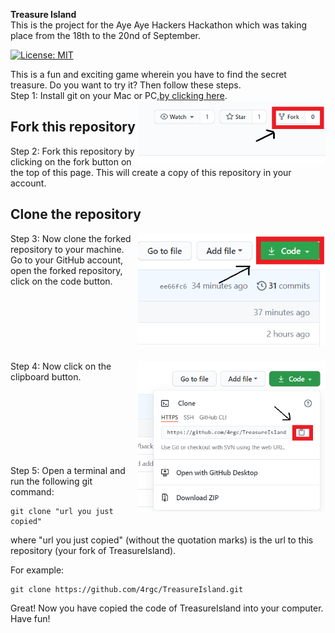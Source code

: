 <b>Treasure Island</b><br>
This is the project for the Aye Aye Hackers Hackathon which was taking place from the 18th to the 20nd of September.<br>

[![License: MIT](https://img.shields.io/badge/License-MIT-green.svg)](https://opensource.org/licenses/MIT)


This is a fun and exciting game wherein you have to find the secret treasure. Do you want to try it? Then follow these steps.<br>
Step 1: Install git on your Mac or PC,[by clicking here]( https://help.github.com/articles/set-up-git/).
<img align="right" width="300" src="UserMedia/fork.png" alt="fork this repository" />



## Fork this repository
Step 2:
Fork this repository by clicking on the fork button on the top of this page.
This will create a copy of this repository in your account.

## Clone the repository

<img align="right" width="300" src="public/media/clone.png" alt="clone this repository" />
Step 3:
Now clone the forked repository to your machine. Go to your GitHub account, open the forked repository, click on the code button.
<br>
<br>
<br>
<br>
<br>
<br>
<br>
<br>
<img align="right" width="300" src="UserMedia/copy-to-clipboard.png" alt="copy URL to clipboard" />
Step 4:
Now click on the clipboard button.
<br>
<br>
<br>
<br>
<br>
<br>
<br>
<br>

 Step 5:
 Open a terminal and run the following git command:

```
git clone "url you just copied"
```
where "url you just copied" (without the quotation marks) is the url to this repository (your fork of TreasureIsland). 

For example:
```
git clone https://github.com/4rgc/TreasureIsland.git
```
Great! Now you have copied the code of TreasureIsland into your computer. Have fun!

